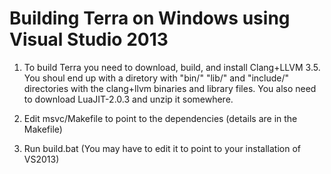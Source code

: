 
Building Terra on Windows using Visual Studio 2013
==================================================

1. To build Terra you need to download, build, and install Clang+LLVM 3.5. You shoul end up with a diretory with "bin/" "lib/" and "include/" directories with the clang+llvm binaries and library files. You also need to download LuaJIT-2.0.3 and unzip it somewhere.

2. Edit msvc/Makefile to point to the dependencies (details are in the Makefile)

3. Run build.bat (You may have to edit it to point to your installation of VS2013)
 